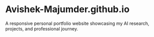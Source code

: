 # Avishek-Majumder.github.io
A responsive personal portfolio website showcasing my AI research, projects, and professional journey.

